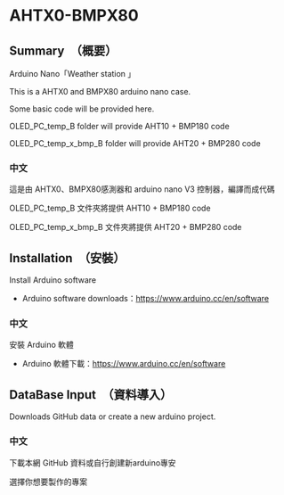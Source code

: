 # AHTX0-BMPX80
##  Summary　（概要）
Arduino Nano「Weather station 」

This is a AHTX0 and BMPX80 arduino nano case.

Some basic code will be provided here.

OLED_PC_temp_B folder will provide AHT10 + BMP180 code 

OLED_PC_temp_x_bmp_B folder will provide AHT20 + BMP280 code 

###  中文
這是由 AHTX0、BMPX80感測器和 arduino nano V3 控制器，編譯而成代碼

OLED_PC_temp_B 文件夾將提供 AHT10 + BMP180 code

OLED_PC_temp_x_bmp_B 文件夾將提供 AHT20 + BMP280 code

##  Installation　（安裝）
Install Arduino software
- Arduino software downloads：https://www.arduino.cc/en/software

###  中文
安裝 Arduino 軟體
- Arduino 軟體下載：https://www.arduino.cc/en/software

##  DataBase Input　（資料導入）
Downloads GitHub data or create a new arduino project.


###  中文
下載本網 GitHub 資料或自行創建新arduino專安

選擇你想要製作的專案

``` r
```
